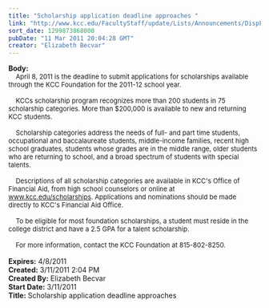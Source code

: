 ```yaml
---
title: "Scholarship application deadline approaches "
link: "http://www.kcc.edu/FacultyStaff/update/Lists/Announcements/DispForm.aspx?ID=162"
sort_date: 1299873868000
pubDate: "11 Mar 2011 20:04:28 GMT"
creator: "Elizabeth Becvar"
---
```


<div><b>Body:</b> <div class=ExternalClassE5D5F42EF5FF4342B4C74D7C884FB5D4><div><font size=2>    April 8, 2011 is the deadline to submit applications for scholarships available through the KCC Foundation for the 2011-12 school year.</font></div><font size=2>
<div><br>    KCCs scholarship program recognizes more than 200 students in 75 scholarship categories. More than $200,000 is available to new and returning KCC students.</div>
<div><br>    Scholarship categories address the needs of full- and part time students, occupational and baccalaureate students, middle-income families, recent high school graduates, students whose grades are in the middle range, older students who are returning to school, and a broad spectrum of students with special talents.</div>
<div><br>    Descriptions of all scholarship categories are available in KCC's Office of Financial Aid, from high school counselors or online at </font><font size=2><a href="http://kcc.edu/scholarships">www.kcc.edu/scholarships</a></font><font size=2>. Applications and nominations should be made directly to KCC's Financial Aid Office.</font></div><font size=2>
<div><br>    To be eligible for most foundation scholarships, a student must reside in the college district and have a 2.5 GPA for a talent scholarship.</div>
<div><br>    For more information, contact the KCC Foundation at 815-802-8250.<br> </font></div></div></div>
<div><b>Expires:</b> 4/8/2011</div>
<div><b>Created:</b> 3/11/2011 2:04 PM</div>
<div><b>Created By:</b> Elizabeth Becvar</div>
<div><b>Start Date:</b> 3/11/2011</div>
<div><b>Title:</b> Scholarship application deadline approaches </div>
